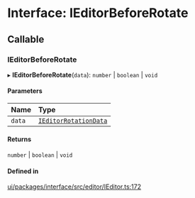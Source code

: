 # Interface: IEditorBeforeRotate

## Callable

### IEditorBeforeRotate

▸ **IEditorBeforeRotate**(`data`): `number` \| `boolean` \| `void`

#### Parameters

| Name | Type |
| :------ | :------ |
| `data` | [`IEditorRotationData`](IEditorRotationData.md) |

#### Returns

`number` \| `boolean` \| `void`

#### Defined in

[ui/packages/interface/src/editor/IEditor.ts:172](https://github.com/leaferjs/leafer-ui/blob/5313537/packages/interface/src/editor/IEditor.ts#L172)
